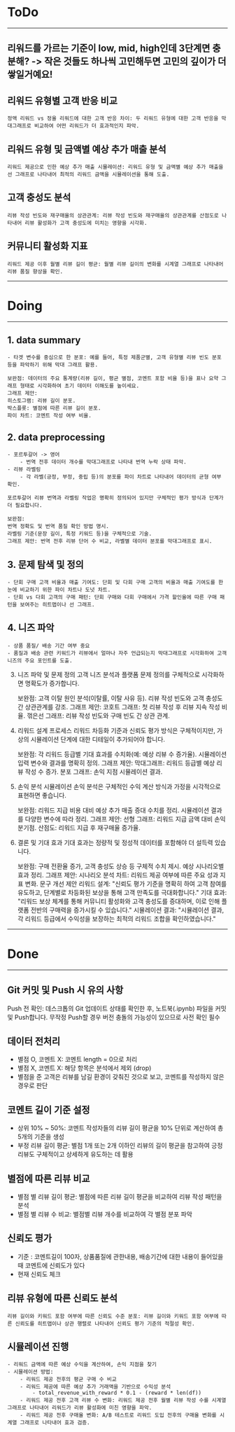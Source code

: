 # ToDo
-----------


## 리워드를 가르는 기준이 low, mid, high인데 3단계면 충분해? -> 작은 것들도 하나씩 고민해두면 고민의 깊이가 더 쌓일거예요!


## 리워드 유형별 고객 반응 비교
    정액 리워드 vs 정율 리워드에 대한 고객 반응 차이: 두 리워드 유형에 대한 고객 반응을 막대그래프로 비교하여 어떤 리워드가 더 효과적인지 파악.

## 리워드 유형 및 금액별 예상 추가 매출 분석
    리워드 제공으로 인한 예상 추가 매출 시뮬레이션: 리워드 유형 및 금액별 예상 추가 매출을 선 그래프로 나타내어 최적의 리워드 금액을 시뮬레이션을 통해 도출.

## 고객 충성도 분석
    리뷰 작성 빈도와 재구매율의 상관관계: 리뷰 작성 빈도와 재구매율의 상관관계를 산점도로 나타내어 리뷰 활성화가 고객 충성도에 미치는 영향을 시각화.

## 커뮤니티 활성화 지표
    리워드 제공 이후 월별 리뷰 길이 평균: 월별 리뷰 길이의 변화를 시계열 그래프로 나타내어 리뷰 품질 향상을 확인.






-----------
# Doing
-----------
## 1. data summary 
    - 타겟 변수를 중심으로 한 분포: 예를 들어, 특정 제품군별, 고객 유형별 리뷰 빈도 분포 등을 파악하기 위해 막대 그래프 활용.

    보완점: 데이터의 주요 통계량(리뷰 길이, 평균 별점, 코멘트 포함 비율 등)을 표나 요약 그래프 형태로 시각화하여 초기 데이터 이해도를 높이세요.
    그래프 제안:
    히스토그램: 리뷰 길이 분포.
    박스플롯: 별점에 따른 리뷰 길이 분포.
    파이 차트: 코멘트 작성 여부 비율.


## 2. data preprocessing
    - 포르투갈어 -> 영어
        - 번역 전후 데이터 개수를 막대그래프로 나타내 번역 누락 상태 파악.
    - 리뷰 라벨링
        - 각 라벨(긍정, 부정, 중립 등)의 분포를 파이 차트로 나타내어 데이터의 균형 여부 확인.

    포르투갈어 리뷰 번역과 라벨링 작업은 명확히 정의되어 있지만 구체적인 평가 방식과 단계가 더 필요합니다.

    보완점:
    번역 정확도 및 번역 품질 확인 방법 명시.
    라벨링 기준(문장 길이, 특정 키워드 등)을 구체적으로 기술.
    그래프 제안: 번역 전후 리뷰 단어 수 비교, 라벨별 데이터 분포를 막대그래프로 표시.


## 3. 문제 탐색 및 정의
    - 단회 구매 고객 비율과 매출 기여도: 단회 및 다회 구매 고객의 비율과 매출 기여도를 한눈에 비교하기 위한 파이 차트나 도넛 차트.
    - 단회 vs 다회 고객의 구매 패턴: 단회 구매와 다회 구매에서 가격 할인율에 따른 구매 패턴을 보여주는 히트맵이나 선 그래프.



## 4. 니즈 파악
    - 상품 품질/ 배송 기간 여부 중요
    - 품질과 배송 관련 키워드가 리뷰에서 얼마나 자주 언급되는지 막대그래프로 시각화하여 고객 니즈의 주요 포인트를 도출.


3. 니즈 파악 및 문제 정의
    고객 니즈 분석과 플랫폼 문제 정의를 구체적으로 시각화하면 명확도가 증가합니다.

    보완점:
    고객 이탈 원인 분석(이탈률, 이탈 사유 등).
    리뷰 작성 빈도와 고객 충성도 간 상관관계를 강조.
    그래프 제안:
    코호트 그래프: 첫 리뷰 작성 후 리뷰 지속 작성 비율.
    꺾은선 그래프: 리뷰 작성 빈도와 구매 빈도 간 상관 관계.

    
4. 리워드 설계 프로세스
    리워드 차등화 기준과 신뢰도 평가 방식은 구체적이지만, 가상의 시뮬레이션 단계에 대한 디테일이 추가되어야 합니다.

    보완점:
    각 리워드 등급별 기대 효과를 수치화(예: 예상 리뷰 수 증가율).
    시뮬레이션 입력 변수와 결과를 명확히 정의.
    그래프 제안:
    막대그래프: 리워드 등급별 예상 리뷰 작성 수 증가.
    분포 그래프: 손익 지점 시뮬레이션 결과.
5. 손익 분석 시뮬레이션
    손익 분석은 구체적인 수익 계산 방식과 가정을 시각적으로 표현하면 좋습니다.

    보완점:
    리워드 지급 비용 대비 예상 추가 매출 증대 수치를 정리.
    시뮬레이션 결과를 다양한 변수에 따라 정리.
    그래프 제안:
    선형 그래프: 리워드 지급 금액 대비 손익분기점.
    산점도: 리워드 지급 후 재구매율 증가율.
6. 결론 및 기대 효과
    기대 효과는 정량적 및 정성적 데이터를 포함해야 더 설득력 있습니다.

    보완점:
    구매 전환율 증가, 고객 충성도 상승 등 구체적 수치 제시.
    예상 시나리오별 효과 정리.
    그래프 제안:
    시나리오 분석 차트: 리워드 제공 여부에 따른 주요 성과 지표 변화.
    문구 개선 제안
    리워드 설계: "신뢰도 평가 기준을 명확히 하여 고객 참여를 유도하고, 단계별로 차등화된 보상을 통해 고객 만족도를 극대화합니다."
    기대 효과: "리워드 보상 체계를 통해 커뮤니티 활성화와 고객 충성도를 증대하며, 이로 인해 플랫폼 전반의 구매력을 증가시킬 수 있습니다."
    시뮬레이션 결과: "시뮬레이션 결과, 각 리워드 등급에서 수익성을 보장하는 최적의 리워드 조합을 확인하였습니다."

-----------
# Done
-----------

## Git 커밋 및 Push 시 유의 사항
Push 전 확인: 데스크톱의 Git 업데이트 상태를 확인한 후, 노트북(.ipynb) 파일을 커밋 및 Push합니다.
무작정 Push할 경우 버전 충돌의 가능성이 있으므로 사전 확인 필수

## 데이터 전처리
- 별점 O, 코멘트 X: 코멘트 length = 0으로 처리
- 별점 X, 코멘트 X: 해당 항목은 분석에서 제외 (drop)
- 별점을 준 고객은 리뷰를 남길 환경이 갖춰진 것으로 보고, 코멘트를 작성하지 않은 경우로 판단


## 코멘트 길이 기준 설정
- 상위 10% ~ 50%: 코멘트 작성자들의 리뷰 길이 평균을 10% 단위로 계산하여 총 5개의 기준을 생성
- 부정 리뷰 길이 평균: 별점 1개 또는 2개 이하인 리뷰의 길이 평균을 참고하여 긍정 리뷰도 구체적이고 상세하게 유도하는 데 활용


## 별점에 따른 리뷰 비교
- 별점 별 리뷰 길이 평균: 별점에 따른 리뷰 길이 평균을 비교하여 리뷰 작성 패턴을 분석
- 별점 별 리뷰 수 비교: 별점별 리뷰 개수를 비교하여 각 별점 분포 파악

## 신뢰도 평가
- 기준 : 코멘트길이 100자, 상품품질에 관한내용, 배송기간에 대한 내용이 들어있을 때 코멘트에 신뢰도가 있다
- 현재 신뢰도 체크


## 리뷰 유형에 따른 신뢰도 분석
    리뷰 길이와 키워드 포함 여부에 따른 신뢰도 수준 분포: 리뷰 길이와 키워드 포함 여부에 따른 신뢰도를 히트맵이나 상관 행렬로 나타내어 신뢰도 평가 기준의 적절성 확인.



## 시뮬레이션 진행
    - 리워드 금액에 따른 예상 수익을 계산하여, 손익 지점을 찾기
    - 시뮬레이션 방법:
        - 리워드 제공 전후의 평균 구매 수 비교
        - 리워드 제공에 따른 예상 추가 거래액을 기반으로 수익성 분석
            - total_revenue_with_reward * 0.1 - (reward * len(df))
        - 리워드 제공 전후 고객 리뷰 수 변화: 리워드 제공 전후 월별 리뷰 작성 수를 시계열 그래프로 나타내어 리워드가 리뷰 활성화에 미친 영향을 파악.
        - 리워드 제공 전후 구매율 변화: A/B 테스트로 리워드 도입 전후의 구매율 변화를 시계열 그래프로 나타내어 효과 검증.